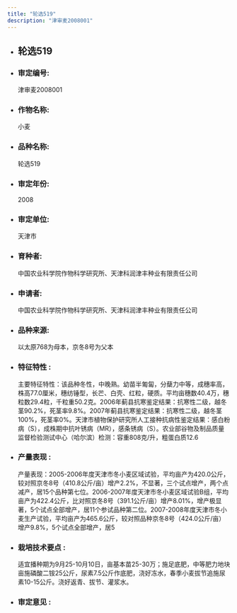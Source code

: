 ```yaml
---
title: "轮选519"
description: "津审麦2008001"
---
```

* ## 轮选519
* ###  审定编号:  
   津审麦2008001

*  ### 作物名称:  
   小麦

*   ###  品种名称: 
    轮选519

*   ### 审定年份: 
    2008

*   ### 审定单位:  
    天津市

*   ### 育种者:  
    中国农业科学院作物科学研究所、天津科润津丰种业有限责任公司

*   ### 申请者:  
    中国农业科学院作物科学研究所、天津科润津丰种业有限责任公司

*   ### 品种来源:  
    以太原768为母本，京冬8号为父本

*   ### 特征特性 : 
    主要特征特性：该品种冬性，中晚熟。幼苗半匍匐，分蘖力中等，成穗率高，株高77.0厘米，穗纺锤型，长芒、白壳、红粒，硬质。平均亩穗数40.4万，穗粒数29.4粒，千粒重50.2克。2006年蓟县抗寒鉴定结果：抗寒性二级，越冬茎90.2%，死茎率9.8%。2007年蓟县抗寒鉴定结果：抗寒性二级，越冬茎100%，死茎率0%。天津市植物保护研究所人工接种抗病性鉴定结果：感白粉病（S），成株期中抗叶锈病（MR），感条锈病（S）。农业部谷物及制品质量监督检验测试中心（哈尔滨）检测：容重808克/升，粗蛋白质12.6

*   ### 产量表现 : 
    产量表现：2005-2006年度天津市冬小麦区域试验，平均亩产为420.0公斤，较对照京冬8号（410.8公斤/亩）增产2.2%，不显著，三个试点增产，两个点减产，居15个品种第七位。2006-2007年度天津市冬小麦区域试验B组，平均亩产为422.4公斤，比对照京冬8号（391.1公斤/亩）增产8.01%，增产极显著，5个试点全部增产，居11个参试品种第二位。2007-2008年度天津市冬小麦生产试验，平均亩产为465.6公斤，较对照品种京冬8号（424.0公斤/亩）增产9.8%，5个试点全部增产，居5

*   ### 栽培技术要点 : 
    适宜播种期为9月25-10月10日，亩基本苗25-30万；施足底肥，中等肥力地块亩施磷酸二铵25公斤，尿素7.5公斤作底肥，浇好冻水，春季小麦拔节追施尿素10-15公斤。浇好返青、拔节、灌浆水。

*   ### 审定意见 : 
    
